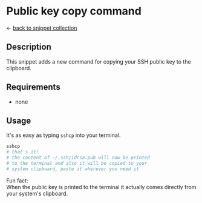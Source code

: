 # Public key copy command

&larr; [back to snippet collection](./../../README.md)

## Description

This snippet adds a new command for copying your SSH public key to the clipboard.

## Requirements

 - none

##  Usage

It's as easy as typing `sshcp` into your terminal.

```bash
sshcp
# that's it!
# the content of ~/.ssh/idrsa.pub will now be printed 
# to the terminal and also it will be copied to your 
# system clipboard, paste it wherever you need it
```

Fun fact:  
When the public key is printed to the terminal it actually comes directly from your system's clipboard.

